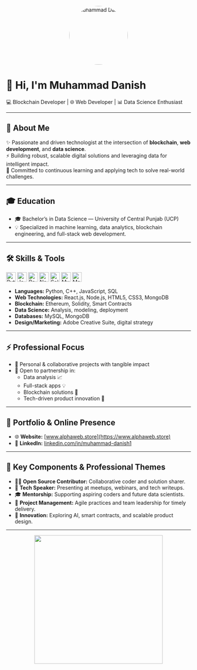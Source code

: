 <!-- Profile Banner or Picture -->
<p align="center">
  <img src="(https://github.com/alphaxt/alphaxt/blob/main/me.jpeg)" alt="Muhammad Danish" width="160" style="border-radius:50%" />
</p>

# 👋 Hi, I'm Muhammad Danish

💻 Blockchain Developer | 🌐 Web Developer | 📊 Data Science Enthusiast

---

## 🌟 About Me

✨ Passionate and driven technologist at the intersection of **blockchain**, **web development**, and **data science**.  
⚡ Building robust, scalable digital solutions and leveraging data for intelligent impact.  
🎯 Committed to continuous learning and applying tech to solve real-world challenges.

---

## 🎓 Education

- 🎓 Bachelor’s in Data Science — University of Central Punjab (UCP)
- 💡 Specialized in machine learning, data analytics, blockchain engineering, and full-stack web development.

---

## 🛠️ Skills & Tools

<p>
  <img src="https://cdn.jsdelivr.net/gh/devicons/devicon/icons/python/python-original.svg" height="26" alt="Python"/>
  <img src="https://cdn.jsdelivr.net/gh/devicons/devicon/icons/javascript/javascript-original.svg" height="26" alt="JavaScript"/>
  <img src="https://cdn.jsdelivr.net/gh/devicons/devicon/icons/react/react-original.svg" height="26" alt="React"/>
  <img src="https://cdn.jsdelivr.net/gh/devicons/devicon/icons/nodejs/nodejs-original.svg" height="26" alt="Node.js"/>
  <img src="https://cdn.jsdelivr.net/gh/devicons/devicon/icons/solidity/solidity-original.svg" height="26" alt="Solidity"/>
  <img src="https://cdn.jsdelivr.net/gh/devicons/devicon/icons/mysql/mysql-original.svg" height="26" alt="MySQL"/>
  <img src="https://cdn.jsdelivr.net/gh/devicons/devicon/icons/mongodb/mongodb-original.svg" height="26" alt="MongoDB"/>
</p>

- **Languages:** Python, C++, JavaScript, SQL
- **Web Technologies:** React.js, Node.js, HTML5, CSS3, MongoDB
- **Blockchain:** Ethereum, Solidity, Smart Contracts
- **Data Science:** Analysis, modeling, deployment
- **Databases:** MySQL, MongoDB
- **Design/Marketing:** Adobe Creative Suite, digital strategy

---

## ⚡ Professional Focus

- 🚀 Personal & collaborative projects with tangible impact
- 🤝 Open to partnership in:
  - Data analysis 📈
  - Full-stack apps 💡
  - Blockchain solutions 🔗
  - Tech-driven product innovation 🚀

---

## 💼 Portfolio & Online Presence

- 🌐 **Website:** [www.alphaweb.store](https://www.alphaweb.store)
- 🔗 **LinkedIn:** [linkedin.com/in/muhammad-danish1](https://www.linkedin.com/in/muhammad-danish1/)

---

## 🧩 Key Components & Professional Themes

- 🧑‍💻 **Open Source Contributor:** Collaborative coder and solution sharer.
- 🎤 **Tech Speaker:** Presenting at meetups, webinars, and tech writeups.
- 🎓 **Mentorship:** Supporting aspiring coders and future data scientists.
- 🌟 **Project Management:** Agile practices and team leadership for timely delivery.
- 🚀 **Innovation:** Exploring AI, smart contracts, and scalable product design.

---

<!-- Cool Divider -->
<p align="center">
  <img src="https://raw.githubusercontent.com/andreasbm/readme/master/assets/lines/rainbow.png" width="350">
</p>

